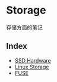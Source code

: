 # Storage

存储方面的笔记

## Index

* [SSD Hardware](./SSD/README.md)
* [Linux Storage](./Linux%20Storage/README.md)
* [FUSE](./FUSE/Note.md)
